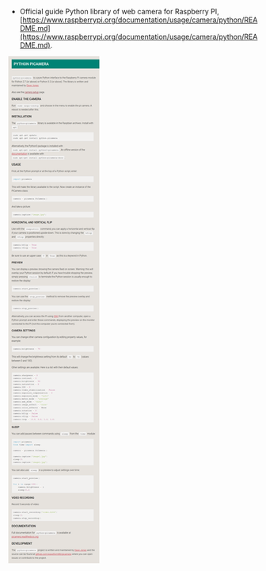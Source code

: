 *  Official guide Python library of web camera for Raspberry PI, [https://www.raspberrypi.org/documentation/usage/camera/python/README.md](https://www.raspberrypi.org/documentation/usage/camera/python/README.md).

![./20161203-1243-gmt+2-python-picamera-in-raspberry-pi-1.png](./20161203-1243-gmt+2-python-picamera-in-raspberry-pi-1.png)